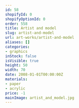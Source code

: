 ```yaml
---
id: 58
shopifyId: 0
shopifyOptionId: 0
order: 558
title: Artist and model
slug: artist-and-model
url: art-works/artist-and-model
aliases: []
categories:
- graphics
inStock: false
isVisible: true
height: 50
width: 70
date: 2008-01-01T00:00:00Z
materials:
- paper
- acrylic
price: -1
mainImage: artist_and_model.jpg
---
```

